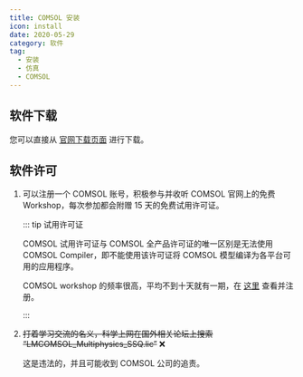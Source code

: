 ```yaml
---
title: COMSOL 安装
icon: install
date: 2020-05-29
category: 软件
tag:
  - 安装
  - 仿真
  - COMSOL
---
```


## 软件下载

您可以直接从 [官网下载页面](https://cn.comsol.com/product-download) 进行下载。

## 软件许可

1. 可以注册一个 COMSOL 账号，积极参与并收听 COMSOL 官网上的免费 Workshop，每次参加都会附赠 15 天的免费试用许可证。

   ::: tip 试用许可证

   COMSOL 试用许可证与 COMSOL 全产品许可证的唯一区别是无法使用 COMSOL Compiler，即不能使用该许可证将 COMSOL 模型编译为各平台可用的应用程序。

   COMSOL workshop 的频率很高，平均不到十天就有一期，在 [这里](http://cn.comsol.com/events) 查看并注册。

   :::

1. ~~打着学习交流的名义，科学上网在国外相关论坛上搜索 “LMCOMSOL_Multiphysics_SSQ.lic”~~ :x:

   这是违法的，并且可能收到 COMSOL 公司的追责。
